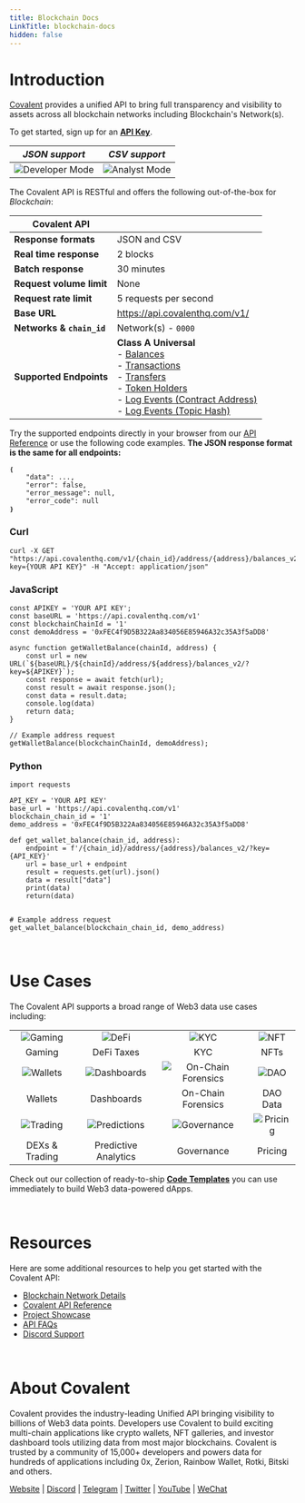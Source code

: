 ```yaml
---
title: Blockchain Docs
LinkTitle: blockchain-docs
hidden: false
---
```


<!-- 
Instructions:
1. Find and replace `blockchain` with the name of the blockchain partner (including the URLs and code snippets). This is case sensitive so replace `Blockchain` using a capital first letter of the partner's name. 
2. Find and replace `Network` with the name of the blockchain. This may include both 'Mainnet' and 'Testnet' as the networks.  
3. Check that all chainId/chain_id values have been updated to use the partner's support chain Id (mainnet Id by default)
-->

# Introduction

[Covalent](https://www.covalenthq.com/?utm_source=blockchain&utm_medium=partner-docs) provides a unified API to bring full transparency and visibility to assets across all blockchain networks including Blockchain's Network(s).

To get started, sign up for an [**API Key**](https://www.covalenthq.com/platform/?utm_source=blockchain&utm_medium=partner-docs). 

|   *JSON support*    | *CSV support* |
| :-----------: | :-----------: |
| ![Developer Mode](https://www.covalenthq.com/static/images/partner-docs/developer_mode.png) | ![Analyst Mode](https://www.covalenthq.com/static/images/partner-docs/analyst_mode.png)|

The Covalent API is RESTful and offers the following out-of-the-box for *Blockchain*:

| **Covalent API** |         |
| ----------- | ----------- |
| **Response formats** | JSON and CSV |
| **Real time response** | 2 blocks |
| **Batch response** | 30 minutes |
| **Request volume limit** | None |
| **Request rate limit** | 5 requests per second |
| **Base URL** | https://api.covalenthq.com/v1/|
| **Networks & `chain_id`** | Network(s) - `0000`|
| **Supported Endpoints** | **Class A Universal** <br>- [Balances](https://www.covalenthq.com/docs/api/#/0/Class-A/Get-token-balances-for-address/lng=en) <br> - [Transactions](https://www.covalenthq.com/docs/api/#/0/Class-A/Get-transactions-for-address/lng=en) <br> - [Transfers](https://www.covalenthq.com/docs/api/#/0/Class-A/Get-a-block/lng=en) <br> - [Token Holders](https://www.covalenthq.com/docs/api/#/0/Class-A/Get-token-holders-as-of-any-block-height/lng=en) <br> - [Log Events (Contract Address)](https://www.covalenthq.com/docs/api/#/0/Class-A/Get-log-events-by-contract-address/lng=en) <br> - [Log Events (Topic Hash)](https://www.covalenthq.com/docs/api/#/0/Class-A/Get-log-events-by-topic-hash%28es%29/lng=en)

Try the supported endpoints directly in your browser from our [API Reference](https://covalenthq.com/docs/api/?utm_source=blockchain&utm_medium=partner-docs) or use the following code examples. **The JSON response format is the same for all endpoints:**
```
❴ 
    "data": ..., 
    "error": false,
    "error_message": null,
    "error_code": null
❵
```

### Curl
```
curl -X GET "https://api.covalenthq.com/v1/{chain_id}/address/{address}/balances_v2/?key={YOUR API KEY}" -H "Accept: application/json"
```

### JavaScript
```
const APIKEY = 'YOUR API KEY';
const baseURL = 'https://api.covalenthq.com/v1'
const blockchainChainId = '1'
const demoAddress = '0xFEC4f9D5B322Aa834056E85946A32c35A3f5aDD8'

async function getWalletBalance(chainId, address) {
    const url = new URL(`${baseURL}/${chainId}/address/${address}/balances_v2/?key=${APIKEY}`);
    const response = await fetch(url);
    const result = await response.json();
    const data = result.data;
    console.log(data)
    return data;
}

// Example address request
getWalletBalance(blockchainChainId, demoAddress);
```

### Python
```
import requests

API_KEY = 'YOUR API KEY'
base_url = 'https://api.covalenthq.com/v1'
blockchain_chain_id = '1'
demo_address = '0xFEC4f9D5B322Aa834056E85946A32c35A3f5aDD8'

def get_wallet_balance(chain_id, address):
    endpoint = f'/{chain_id}/address/{address}/balances_v2/?key={API_KEY}'
    url = base_url + endpoint
    result = requests.get(url).json()
    data = result["data"]
    print(data)
    return(data)


# Example address request
get_wallet_balance(blockchain_chain_id, demo_address)
```

&nbsp;
# Use Cases
The Covalent API supports a broad range of Web3 data use cases including:

| | | | |
| :-----------: | :-----------: | :-----------: | :-----------: |
| ![Gaming](https://www.covalenthq.com/static/images/partner-docs/gaming.png) | ![DeFi](https://www.covalenthq.com/static/images/partner-docs/defi.png) | ![KYC](https://www.covalenthq.com/static/images/partner-docs/kyc.png)| ![NFT](https://www.covalenthq.com/static/images/partner-docs/nft_icon.png)|
| Gaming| DeFi Taxes | KYC | NFTs |
| ![Wallets](https://www.covalenthq.com/static/images/partner-docs/wallets.png) | ![Dashboards](https://www.covalenthq.com/static/images/partner-docs/dashboards.png) | ![On-Chain Forensics](https://www.covalenthq.com/static/images/partner-docs/forensics.png)| ![DAO](https://www.covalenthq.com/static/images/partner-docs/dao.png)|
| Wallets| Dashboards | On-Chain Forensics | DAO Data |
| ![Trading](https://www.covalenthq.com/static/images/partner-docs/trading.png) | ![Predictions](https://www.covalenthq.com/static/images/partner-docs/predictions.png) | ![Governance](https://www.covalenthq.com/static/images/partner-docs/governance.png)| ![Pricing](https://www.covalenthq.com/static/images/partner-docs/pricing.png)|
| DEXs & Trading| Predictive Analytics| Governance | Pricing |


Check out our collection of ready-to-ship [**Code Templates**](https://covalenthq.notion.site/dbf062042f4a463a950f0047b9df9ec1?v=2f7a0d7267034526a641ce7215dd7512/?utm_source=blockchain&utm_medium=partner-docs) you can use immediately to build Web3 data-powered dApps.

&nbsp;
# Resources
Here are some additional resources to help you get started with the Covalent API:
- [Blockchain Network Details](https://www.covalenthq.com/docs/networks/blockchain/?utm_source=blockchain&utm_medium=partner-docs)
- [Covalent API Reference](https://covalenthq.com/docs/api/?utm_source=blockchain&utm_medium=partner-docs)
- [Project Showcase](https://www.covalenthq.com/docs/project-showcase/?utm_source=blockchain&utm_medium=partner-docs)
- [API FAQs](https://www.covalenthq.com/docs/developer/faq/?utm_source=blockchain&utm_medium=partner-docs)
- [Discord Support](https://www.covalenthq.com/discord/?utm_source=blockchain&utm_medium=partner-docs)

&nbsp;
# About Covalent
Covalent provides the industry-leading Unified API bringing visibility to billions of Web3 data points. Developers use Covalent to build exciting multi-chain applications like crypto wallets, NFT galleries, and investor dashboard tools utilizing data from most major blockchains. Covalent is trusted by a community of 15,000+ developers and powers data for hundreds of applications including 0x, Zerion, Rainbow Wallet, Rotki, Bitski and others.

[Website](https://www.covalenthq.com/?utm_source=blockchain&utm_medium=partner-docs) | [Discord](https://covalenthq.com/discord/?utm_source=blockchain&utm_medium=partner-docs) | [Telegram](https://t.me/CovalentHQ) | [Twitter](https://twitter.com/covalent_hq) | [YouTube](https://www.youtube.com/channel/UCGn-T9qPiXAx490Wr6WPbOw/?utm_source=blockchain&utm_medium=partner-docs) | [WeChat](https://mp.weixin.qq.com/s?__biz=MzU0MzY5ODMzMg==&mid=2247483899&idx=1&sn=9c1d4df3acc04bc35c429b244307d3c7&chksm=fb063d08cc71b41e2da96b4747513acf2ab9182babe57c135e4a7d1fef9255eb3b310217835c&token=2144505038&lang=zh_CN#rd)
